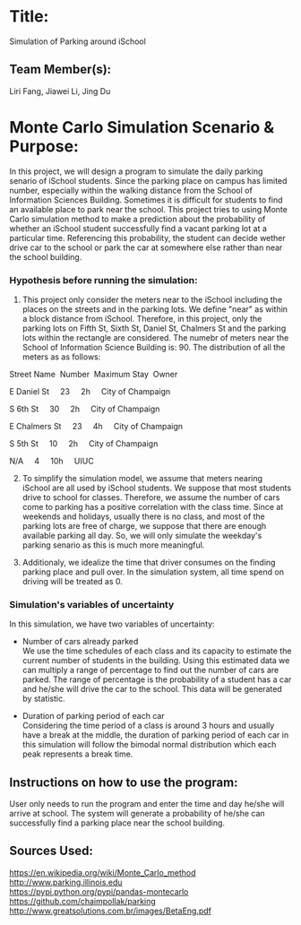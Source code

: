 
# Title: 
Simulation of Parking around iSchool

## Team Member(s):
Liri Fang, Jiawei Li, Jing Du

# Monte Carlo Simulation Scenario & Purpose:

In this project, we will design a program to simulate the daily parking senario of iSchool students. Since the parking place on campus has limited number, especially within the walking distance from the School of Information Sciences Building. Sometimes it is difficult for students to find an available place to park near the school. This project tries to using Monte Carlo simulation method to make a prediction about the probability of whether an iSchool student successfully find a vacant parking lot at a particular time. Referencing this probability, the student can decide wether drive car to the school or park the car at somewhere else rather than near the school building.

### Hypothesis before running the simulation:

1. This project only consider the meters near to the iSchool including the places on the streets and in the parking lots. We define "near" as within a block distance from iSchool. Therefore, in this project, only the parking lots on Fifth St, Sixth St, Daniel St, Chalmers St and the parking lots within the rectangle are considered.
The numebr of meters near the School of Information Science Building is: 90. The distribution of all the meters as as follows:


Street Name&nbsp;&nbsp;Number&nbsp;&nbsp;Maximum Stay&nbsp;&nbsp;Owner


E Daniel St &nbsp;&nbsp;&nbsp; 23 &nbsp;&nbsp;&nbsp; 2h &nbsp;&nbsp;&nbsp; City of Champaign


S 6th St &nbsp;&nbsp;&nbsp; 30 &nbsp;&nbsp;&nbsp; 2h &nbsp;&nbsp;&nbsp; City of Champaign


E Chalmers St &nbsp;&nbsp;&nbsp; 23 &nbsp;&nbsp;&nbsp; 4h &nbsp;&nbsp;&nbsp; City of Champaign


S 5th St &nbsp;&nbsp;&nbsp; 10 &nbsp;&nbsp;&nbsp; 2h &nbsp;&nbsp;&nbsp; City of Champaign


N/A  &nbsp;&nbsp;&nbsp; 4 &nbsp;&nbsp;&nbsp; 10h &nbsp;&nbsp;&nbsp; UIUC

2. To simplify the simulation model, we assume that meters nearing iSchool are all used by iSchool students. We suppose that most students drive to school for classes. Therefore, we assume the number of cars come to parking has a positive correlation with the class time. Since at weekends and holidays, usually there is no class, and most of the parking lots are free of charge, we suppose that there are enough available parking all day. So, we will only simulate the weekday's parking senario as this is much more meaningful.

3. Additionaly, we idealize the time that driver consumes on the finding parking place and pull over. In the simulation system, all time spend on driving will be treated as 0.

### Simulation's variables of uncertainty

In this simulation, we have two variables of uncertainty:

* Number of cars already parked
<br>We use the time schedules of each class and its capacity to estimate the current number of students in the building. Using this estimated data we can multiply a range of percentage to find out the number of cars are parked.
The range of percentage is the probability of a student has a car and he/she will drive the car to the school. This data will be generated by statistic.

* Duration of parking period of each car
<br>Considering the time period of a class is around 3 hours and usually have a break at the middle, the duration of parking period of each car in this simulation will follow the bimodal normal distribution which each peak represents a break time. 



## Instructions on how to use the program:

User only needs to run the program and enter the time and day he/she will arrive at school. The system will generate a probability of he/she can successfully find a parking place near the school building.


## Sources Used:
https://en.wikipedia.org/wiki/Monte_Carlo_method
<br>http://www.parking.illinois.edu
<br>https://pypi.python.org/pypi/pandas-montecarlo
<br>https://github.com/chaimpollak/parking
<br>http://www.greatsolutions.com.br/images/BetaEng.pdf



